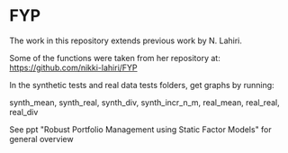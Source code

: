 # FYP

The work in this repository extends previous work by N. Lahiri.

Some of the functions were taken from her repository at: https://github.com/nikki-lahiri/FYP

In the synthetic tests and real data tests folders, get graphs by running:

synth_mean,
synth_real,
synth_div,
synth_incr_n_m,
real_mean,
real_real,
real_div

See ppt "Robust Portfolio Management using Static Factor Models" for general overview
